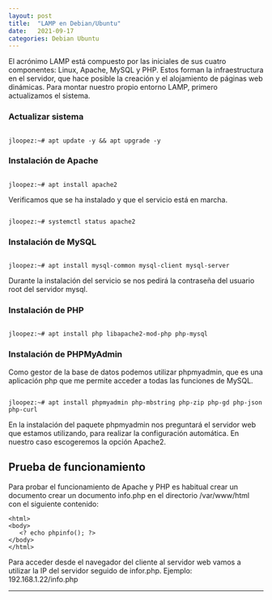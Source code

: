 ```yaml
---
layout: post
title:  "LAMP en Debian/Ubuntu"
date:   2021-09-17
categories: Debian Ubuntu
---
```


El acrónimo LAMP está compuesto por las iniciales de sus cuatro componentes: Linux, Apache, MySQL y PHP. Estos forman la infraestructura en el servidor, que hace posible la creación y el alojamiento de páginas web dinámicas. Para montar nuestro propio entorno LAMP, primero actualizamos el sistema.

### Actualizar sistema
```code

jloopez:~# apt update -y && apt upgrade -y

```

### Instalación de Apache
```code

jloopez:~# apt install apache2

```
Verificamos que se ha instalado y que el servicio está en marcha.
```code

jloopez:~# systemctl status apache2

```
### Instalación de MySQL
```code

jloopez:~# apt install mysql-common mysql-client mysql-server

```
Durante la instalación del servicio se nos pedirá la contraseña del usuario root del servidor mysql.

### Instalación de PHP
```code

jloopez:~# apt install php libapache2-mod-php php-mysql

```

### Instalación de PHPMyAdmin
Como gestor de la base de datos podemos utilizar phpmyadmin, que es una aplicación php que me permite acceder a todas las funciones de MySQL.
```code

jloopez:~# apt install phpmyadmin php-mbstring php-zip php-gd php-json php-curl

```
En la instalación del paquete phpmyadmin nos preguntará el servidor web que estamos utilizando, para realizar la configuración automática. En nuestro caso escogeremos la opción Apache2.

## Prueba de funcionamiento
Para probar el funcionamiento de Apache y PHP es habitual crear un documento crear un documento info.php en el directorio /var/www/html con el siguiente contenido:
```code
<html>
<body>
   <? echo phpinfo(); ?>
</body> 
</html> 
```

Para acceder desde el navegador del cliente al servidor web vamos a utilizar la IP del servidor seguido de infor.php.
Ejemplo: 192.168.1.22/info.php



---
